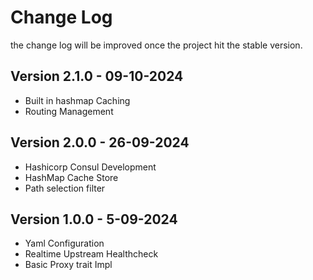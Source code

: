 # Change Log
the change log will be improved once the project hit the stable version.

## Version 2.1.0 - 09-10-2024

- Built in hashmap Caching
- Routing Management

## Version 2.0.0 - 26-09-2024

- Hashicorp Consul Development
- HashMap Cache Store
- Path selection filter

## Version 1.0.0 - 5-09-2024

- Yaml Configuration
- Realtime Upstream Healthcheck
- Basic Proxy trait Impl
